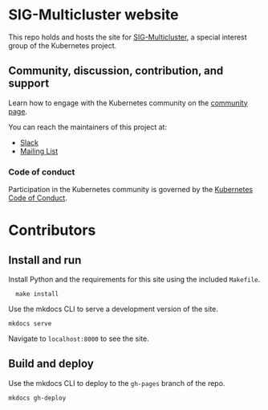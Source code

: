 # SIG-Multicluster website

This repo holds and hosts the site for [SIG-Multicluster](https://multicluster.sigs.k8s.io/),
a special interest group of the Kubernetes project.

## Community, discussion, contribution, and support

Learn how to engage with the Kubernetes community on the [community page](http://kubernetes.io/community/).

You can reach the maintainers of this project at:

- [Slack](https://slack.k8s.io/)
- [Mailing List](https://groups.google.com/a/kubernetes.io/g/dev)

### Code of conduct

Participation in the Kubernetes community is governed by the [Kubernetes Code of Conduct](code-of-conduct.md).

[owners]: https://git.k8s.io/community/contributors/guide/owners.md
[Creative Commons 4.0]: https://git.k8s.io/website/LICENSE

# Contributors

## Install and run

Install Python and the requirements for this site using the included `Makefile`.

  ```
    make install
  ```

Use the mkdocs CLI to serve a development version of the site.

  ```mkdocs serve```

Navigate to `localhost:8000` to see the site.

## Build and deploy

Use the mkdocs CLI to deploy to the `gh-pages` branch of the repo.

   ```mkdocs gh-deploy```
